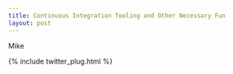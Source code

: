```yaml
---
title: Continuous Integration Tooling and Other Necessary Fun
layout: post
---
```



Mike

{% include twitter_plug.html %}